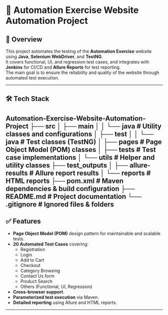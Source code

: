 # 🧪 Automation Exercise Website Automation Project

## 📌 Overview
This project automates the testing of the **Automation Exercise** website using **Java**, **Selenium WebDriver**, and **TestNG**.  
It covers functional, UI, and regression test cases, and integrates with **Jenkins** for CI/CD and **Allure Reports** for test reporting.  
The main goal is to ensure the reliability and quality of the website through automated test execution.

---

## 🛠️ Tech Stack

Automation-Exercise-Website-Automation-Project
├── src
│ ├── main
│ │ └── java # Utility classes and configurations
│ ├── test
│ │ └── java # Test classes (TestNG)
│ ├── pages # Page Object Model (POM) classes
│ ├── tests # Test case implementations
│ └── utils # Helper and utility classes
├── test_outputs
│ ├── allure-results # Allure report results
│ └── reports # HTML reports
├── pom.xml # Maven dependencies & build configuration
├── README.md # Project documentation
└── .gitignore # Ignored files & folders
--------------------------------
## ✅ Features

- **Page Object Model (POM)** design pattern for maintainable and scalable tests.
- **20 Automated Test Cases** covering:
  - Registration
  - Login
  - Add to Cart
  - Checkout
  - Category Browsing
  - Contact Us form
  - Product Search
  - Others (Functional, UI, Regression)
- **Cross-browser support**.
- **Parameterized test execution** via Maven.
- **Detailed reporting** using Allure and HTML reports.

---
